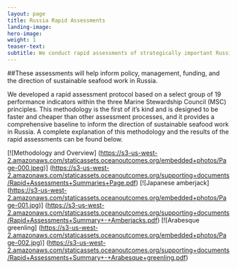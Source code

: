 ```yaml
---
layout: page
title: Russia Rapid Assessments
landing-image:
hero-image:
weight: 1
teaser-text:
subtitle: We conduct rapid assessments of strategically important Russian fishery species to better articulate the Russian fisheries landscape and to clearly map out the potential for fishery improvement and third party certification of fisheries targeting these species.
---
```

##These assessments will help inform policy, management, funding, and the direction of sustainable seafood work in Russia.

We developed a rapid assessment protocol based on a select group of 19 performance indicators within the three Marine Stewardship Council (MSC) principles. This methodology is the first of it’s kind and is designed to be faster and cheaper than other assessment processes, and it provides a comprehensive baseline to inform the direction of sustainable seafood work in Russia. A complete explanation of this methodology and the results of the rapid assessments can be found below.

[![Methodology and Overview]
(https://s3-us-west-2.amazonaws.com/staticassets.oceanoutcomes.org/embedded+photos/Page-000.jpeg)] (https://s3-us-west-2.amazonaws.com/staticassets.oceanoutcomes.org/supporting+documents/Rapid+Assessments+Summaries+Page.pdf)
[![Japanese amberjack]
(https://s3-us-west-2.amazonaws.com/staticassets.oceanoutcomes.org/embedded+photos/Page-001.jpg)] (https://s3-us-west-2.amazonaws.com/staticassets.oceanoutcomes.org/supporting+documents/Rapid+Assessments+Summary+-+Amberjacks.pdf)
[![Arabesque greenling]
(https://s3-us-west-2.amazonaws.com/staticassets.oceanoutcomes.org/embedded+photos/Page-002.jpg)] (https://s3-us-west-2.amazonaws.com/staticassets.oceanoutcomes.org/supporting+documents/Rapid+Assessments+Summary+-+Arabesque+greenling.pdf)
